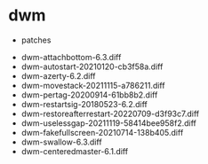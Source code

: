 # dwm

- patches

* dwm-attachbottom-6.3.diff
* dwm-autostart-20210120-cb3f58a.diff
* dwm-azerty-6.2.diff
* dwm-movestack-20211115-a786211.diff
* dwm-pertag-20200914-61bb8b2.diff
* dwm-restartsig-20180523-6.2.diff
* dwm-restoreafterrestart-20220709-d3f93c7.diff
* dwm-uselessgap-20211119-58414bee958f2.diff
* dwm-fakefullscreen-20210714-138b405.diff
* dwm-swallow-6.3.diff
* dwm-centeredmaster-6.1.diff
